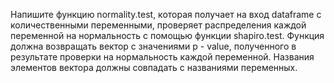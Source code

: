 Напишите функцию normality.test, которая получает на вход dataframe с количественными переменными, проверяет распределения каждой переменной на нормальность с помощью функции shapiro.test. Функция должна возвращать вектор с значениями p - value, полученного в результате проверки на нормальность каждой переменной. Названия элементов вектора должны совпадать с названиями переменных. 